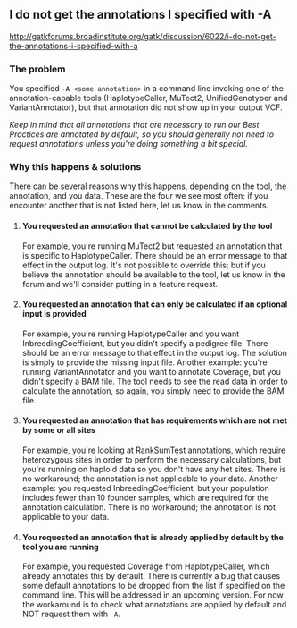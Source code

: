 ## I do not get the annotations I specified with -A

http://gatkforums.broadinstitute.org/gatk/discussion/6022/i-do-not-get-the-annotations-i-specified-with-a

<h3>The problem</h3>
<p>You specified <code>-A &lt;some annotation&gt;</code> in a command line invoking one of the annotation-capable tools (HaplotypeCaller, MuTect2, UnifiedGenotyper and VariantAnnotator), but that annotation did not show up in your output VCF. </p>
<p><em>Keep in mind that all annotations that are necessary to run our Best Practices are annotated by default, so you should generally not need to request annotations unless you're doing something a bit special.</em></p>
<h3>Why this happens &amp; solutions</h3>
<p>There can be several reasons why this happens, depending on the tool, the annotation, and you data. These are the four we see most often; if you encounter another that is not listed here, let us know in the comments.</p>
<ol>
<li>
<h4>You requested an annotation that cannot be calculated by the tool</h4>
<p>For example, you're running MuTect2 but requested an annotation that is specific to HaplotypeCaller. There should be an error message to that effect in the output log. It's not possible to override this; but if you believe the annotation should be available to the tool, let us know in the forum and we'll consider putting in a feature request. </p>
</li>
<li>
<h4>You requested an annotation that can only be calculated if an optional input is provided</h4>
<p>For example, you're running HaplotypeCaller and you want InbreedingCoefficient, but you didn't specify a pedigree file. There should be an error message to that effect in the output log. The solution is simply to provide the missing input file. Another example: you're running VariantAnnotator and you want to annotate Coverage, but you didn't specify a BAM file. The tool needs to see the read data in order to calculate the annotation, so again, you simply need to provide the BAM file. </p>
</li>
<li>
<h4>You requested an annotation that has requirements which are not met by some or all sites</h4>
<p>For example, you're looking at RankSumTest annotations, which require heterozygous sites in order to perform the necessary calculations, but you're running on haploid data so you don't have any het sites. There is no workaround; the annotation is not applicable to your data. Another example: you requested InbreedingCoefficient, but your population includes fewer than 10 founder samples, which are required for the annotation calculation. There is no workaround; the annotation is not applicable to your data.</p>
</li>
<li>
<h4>You requested an annotation that is already applied by default by the tool you are running</h4>
<p>For example, you requested Coverage from HaplotypeCaller, which already annotates this by default. There is currently a bug that causes some default annotations to be dropped from the list if specified on the command line. This will be addressed in an upcoming version. For now the workaround is to check what annotations are applied by default and NOT request them with <code>-A</code>. </p>
</li>
</ol>
